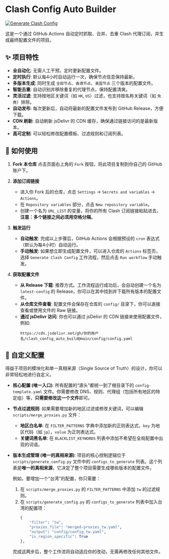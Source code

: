 # Clash Config Auto Builder

[![Generate Clash Config](https://github.com/busymilk/clash_config_auto_build/actions/workflows/clash-config.yml/badge.svg)](https://github.com/busymilk/clash_config_auto_build/actions/workflows/clash-config.yml)

这是一个通过 GitHub Actions 自动定时抓取、合并、去重 Clash 代理订阅，并生成最终配置文件的项目。

## ✨ 项目特性

- **全自动化**: 无需人工干预，定时更新配置文件。
- **定时执行**: 默认每4小时自动运行一次，确保节点信息保持最新。
- **多版本生成**: 同时生成 `全部节点`、`香港节点`、`美国节点` 三个版本的配置文件。
- **智能去重**: 自动识别并移除重复的代理节点，保持配置清爽。
- **灵活过滤**: 支持按地区关键词（如 `HK`, `US`）过滤，也支持按名称关键词（如 `免费`）排除。
- **自动发布**: 每次更新后，自动将最新的配置文件发布到 GitHub Release，方便下载。
- **CDN 刷新**: 自动刷新 jsDelivr 的 CDN 缓存，确保通过链接访问的是最新版本。
- **高可定制**: 可以轻松修改配置模板、过滤规则和订阅列表。

## 🚀 如何使用

1.  **Fork 本仓库**
    点击页面右上角的 `Fork` 按钮，将此项目复制到你自己的 GitHub 账户下。

2.  **添加订阅链接**
    - 进入你 Fork 后的仓库，点击 `Settings` -> `Secrets and variables` -> `Actions`。
    - 在 `Repository variables` 部分，点击 `New repository variable`。
    - 创建一个名为 `URL_LIST` 的变量，将你的所有 Clash 订阅链接粘贴进去，**注意：多个链接之间必须用空格分隔**。

3.  **触发运行**
    - **自动触发**: 完成以上步骤后，GitHub Actions 会根据预设的 `cron` 表达式（默认为每4小时）自动运行。
    - **手动触发**: 如果想立即生成配置文件，可以进入仓库的 `Actions` 标签页，选择 `Generate Clash Config` 工作流程，然后点击 `Run workflow` 手动触发。

4.  **获取配置文件**
    - **从 Release 下载**: 推荐方式。工作流程运行成功后，会自动创建一个名为 `latest-config` 的 Release，你可以在其中找到并下载所有版本的配置文件。
    - **从仓库文件查看**: 配置文件会保存在仓库的 `config/` 目录下，你可以直接查看或使用文件的 Raw 链接。
    - **通过 jsDelivr 访问**: 你也可以通过 jsDelivr 的 CDN 链接来使用配置文件，例如:
      ```
      https://cdn.jsdelivr.net/gh/你的用户名/clash_config_auto_build@main/config/config.yaml
      ```

## 🔧 自定义配置

得益于项目的模块化和单一真相来源（Single Source of Truth）的设计，你可以非常轻松地进行自定义。

- **核心配置 (唯一入口)**:
  所有配置的“源头”都统一到了根目录下的 `config-template.yaml` 文件。你需要修改 DNS、规则、代理组（包括所有地区的特定组）等，**只需要修改这一个文件**即可。

- **节点过滤规则**:
  如果需要增加新的地区过滤或修改关键词，可以编辑 `scripts/merge_proxies.py` 文件：
  - **地区白名单**: 在 `FILTER_PATTERNS` 字典中添加新的正则表达式，`key` 为地区代码（如 `jp`），`value` 为正则表达式。
  - **关键词黑名单**: 在 `BLACKLIST_KEYWORDS` 列表中添加不希望在全局配置中出现的词语。

- **版本生成管理 (唯一的真相来源)**:
  项目的核心控制逻辑位于 `scripts/generate_config.py` 文件中的 `configs_to_generate` 列表。这个列表是**唯一的真相来源**，它决定了整个项目需要生成哪些版本的配置文件。

  例如，要增加一个“台湾”的配置，你只需要：
  1.  在 `scripts/merge_proxies.py` 的 `FILTER_PATTERNS` 中添加 `tw` 的过滤规则。
  2.  在 `scripts/generate_config.py` 的 `configs_to_generate` 列表中加入台湾的配置项：
      ```python
      {
          "filter": "tw", 
          "proxies_file": "merged-proxies_tw.yaml", 
          "output": "config/config_tw.yaml", 
          "is_region_specific": True
      },
      ```
  完成这两步后，整个工作流将自动适应你的改动，无需再修改任何其他文件。